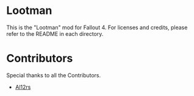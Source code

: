 # Lootman
This is the "Lootman" mod for Fallout 4. For licenses and credits, please refer to the README in each directory.

# Contributors
Special thanks to all the Contributors.
- [Al12rs](https://github.com/Al12rs)
